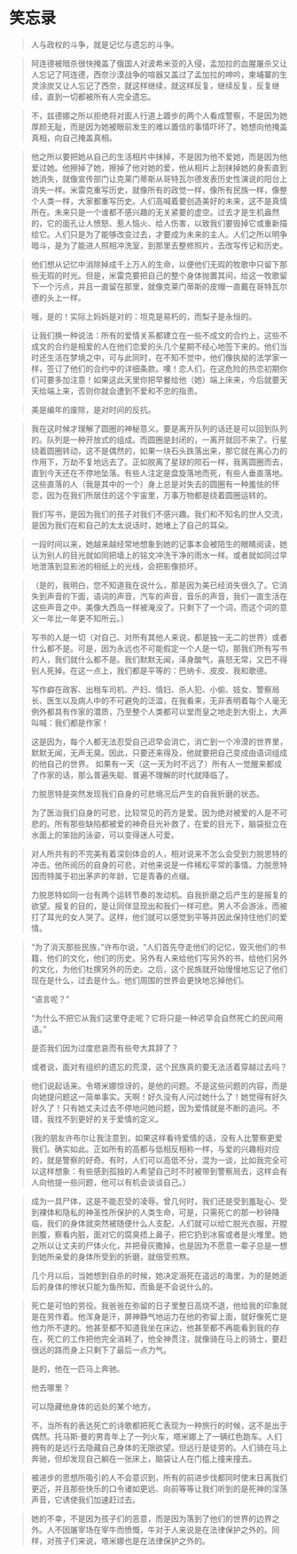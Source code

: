# 笑忘录

> 人与政权的斗争，就是记忆与遗忘的斗争。

> 阿连德被暗杀很快掩盖了俄国人对波希米亚的入侵，盂加拉的血腥屠杀又让人忘记了阿连德，西奈沙漠战争的喧器又盖过了孟加拉的呻吟，柬埔寨的生灵涂炭又让人忘记了西奈，就这样继续，就这样反复，继续反复，反复继续，直到一切都被所有人完全遗忘。

> 不，兹德娜之所以拒绝将对面人行道上踱步的两个人看成警察，不是因为她厚颜无耻，而是因为她被眼前发生的难以置信的事情吓坏了。她想向他掩盖真相，向自己掩盖真相。

> 他之所以要把她从自己的生活相片中抹掉，不是因为他不爱她，而是因为他爱过她。他擦掉了她，擦掉了他对她的爱，他从相片上刮抹掉她的身影直到她消失，就像宣传部门让克莱门蒂斯从哥特瓦尔德发表历史性演说的阳台上消失一样。米雷克重写历史，就像所有的政觉一样，像所有民族一样，像整个人类一样，大家都重写历史。人们高喊着要创造美好的未来，这不是真情所在。未来只是一个谁都不感兴趣的无关紧要的虚空。过去才是生机盎然的，它的面孔让人愤怒、惹人恼火、给人伤害，以致我们要毁掉它或重新描绘它。人们只是为了能够改变过去，才要成为未来的主人。人们之所以明争暗斗，是为了能进人照相冲洗室，到那里去整修照片，去改写传记和历史。

> 他们想从记忆中消除掉成千上万人的生命，以便他们无瑕的牧歌中只留下那些无瑕的时光。但是，米雷克要把自己的整个身体抛置其间，给这一牧歌留下一个污点，并且一直留在那里，就像克莱门蒂斯的皮帽一直戴在哥特瓦尔德的头上一样。

> 哦，是的！实际上妈妈是对的：坦克是易朽的，而梨子是永恒的。

> 让我们换一种说法：所有的爱情关系都建立在一些不成文的合约上，这些不成文的合约是相爱的人在他们恋爱的头几个星期不经心地签下来的。他们当时还生活在梦境之中，可与此同时，在不知不觉中，他们像执拗的法学家一样，签订了他们的合约中的详细条款。噢！恋人们，在这危险的热恋初期你们可要多加注意！如果这此天里你把早餐给他（她）端上床来，今后就要天天给端上来，否则你就会遭到不爱和不忠的指责。

> 美是编年的废除，是对时间的反抗。

> 我在这时候才理解了圆圈的神秘意义。要是离开队列的话还是可以回到队列的。队列是一种开放式的组成。而圆圈是封闭的，一离开就回不来了。行星绕着圆圈转动，这不是偶然的，如果一块石头跌落出来，那它就在离心力的作用下，万劫不复地远去了。正如脱离了星球的陨石一样，我离圆圈而去，直到今天还在不停地坠落。有些人注定是盘旋落地而死，有些人垂直落地。这些直落的人（我是其中的一个）身上总是对失去的圆圈有一种羞怯的怀恋，因为在我们所居住的这个宇宙里，万事万物都是绕着圆圈运转的。

> 我们写书，是因为我们的孩子对我们不感兴趣。我们和不知名的世人交流，是因为我们在和自己的太太说话时，她堵上了自己的耳朵。

> 一段时间以来，她越来越经常地想象到她的记事本会被陌生的眼睛阅读，她认为别人的目光就如同把墙上的铭文冲洗干净的雨水一样。或者就如同过早地泄落到显影池的相纸上的光线，会把影像损坏。

> （是的，我明白，您不知道我在说什么，那是因为美已经消失很久了。它消失到声音的下面，语词的声音，汽车的声音，音乐的声音，我们一直生活在这些声音之中。美像大西岛一样被淹没了。只剩下了一个词，而这个词的意义一年比一年更不知所云。）

> 写书的人是一切（对自己、对所有其他人来说，都是独一无二的世界）或者什么都不是。可是，因为永远也不可能假定一个人是一切，那我们所有写书的人，我们就什么都不是。我们默默无闻，泽身酸气，喜怒无常，又巴不得别人死掉。在这一点上，我们都是平等的：巴纳卡、皮皮、我和歌德。
> 
> 写作癖在政客、出租车司机、产妇、情妇、杀人犯、小偷、妓女、警察局长、医生以及病人中的不可避免的泛滥，在我看来，无非表明着每个人毫无例外都具有作家的潜质，乃至整个人类都可以堂而皇之地走到大街上，大声叫喊：我们都是作家！
> 
> 这是因为，每个人都无法忍受自己迟早会消亡，消亡到一个冷漠的世界里，默默无闻，无声无臭。因此，只要还来得及，他就要把自己变成由语词组成的他自己的世界。
如果有一天（这一天为时不远了）所有人一觉醒来都成了作家的话，那么普遍失聪、普遍不理解的时代就降临了。

> 力脱思特是突然发现我们自身的可悲境况后产生的自我折磨的状态。
> 
> 为了医治我们自身的可悲，比较常见的药方是爱。因为绝对被爱的人是不可悲的。所有那些缺陷都被爱的神奇目光补救了，在爱的目光下，脑袋挺立在水面上的笨拙的泳姿，可以变得迷人可爱。

>  对人所共有的不完美有着深刻体会的人，相对说来不怎么会受到力脱思特的冲击。他所阅历的自身的可悲，对他来说是一件稀松平常的事情。力脱思特因而特属于初出茅庐的年龄，它是青春的点缀。
> 
> 力脱思特如同一台有两个运转节奏的发动机。自我折磨之后产生的是报复的欲望。报复的目的，是让同伴显现出和我们一样可悲。男人不会游泳，而被打了耳光的女人哭了。这样，他们就可以感觉到平等并因此保持住他们的爱情。

> “为了消灭那些民族，”许布尔说，“人们首先夺走他们的记忆，毁灭他们的书籍，他们的文化，他们的历史。另外有人来给他们写另外的书，给他们另外的文化，为他们杜撰另外的历史。之后，这个民族就开始慢慢地忘记了他们现在是什么，过去是什么。他们周围的世界会更快地忘掉他们。
> 
> “语言呢？”
> 
> “为什么不把它从我们这里夺走呢？它将只是一种迟早会自然死亡的民间用语。”
> 
> 是否我们因为过度悲哀而有些夸大其辞了？
> 
> 或者说，面对有组织的遗忘的荒漠，这个民族真的要无法活着穿越过去吗？

> 他们说起话来。令塔米娜惊讶的，是他的问题。不是这些问题的内容，而是向她提问题这一简单事实。天啊！好久没有人问过她什么了！她觉得有好久好久了！只有她丈夫过去不停地问她问题，因为爱情就是不断的追问。不错，我找不到更好的关于爱情的定义。
> 
> (我的朋友许布尔让我注意到，如果这样看待爱情的话，没有人比警察更爱我们。确实如此。正如所有的高都与低相反相称一样，与爱的兴趣相对应的，就是警察的好奇。有时，人们可以高低不分，混为一谈，比如我完全可以这样想象：有些感到孤独的人希望自己时不时被带到警察局去，这样会有人向他提一些问题，他可以有机会谈谈自己。）

> 成为一具尸体，这是不能忍受的凌辱。曾几何时，我们还是受到羞耻心、受到裸体和隐私的神圣性所保护的人类生命，可是，只需死亡的那一秒钟降临，我们的身体就突然被随便什么人支配，人们就可以给亡脱光衣服，开膛剖腹，察看内脏，面对它的腐臭捂上鼻子，把它扔到冰窖或者是火堆里。她之所以让丈夫的尸体火化，并把骨灰撒掉，也是因为不愿意一辈子总是一想到她所亲爱的身体所受到的折磨，就倍受煎熬。
> 
> 几个月以后，当她想到自杀的时候，她决定溺死在遥远的海里，为的是她逝后的身体的惨状只能为鱼所知，而鱼是不会说什么的。

> 死亡是可怕的劳役。我爸爸在弥留的日子里整日高烧不退，他给我的印象就是在劳作着。他浑身是汗，屏神静气地运力在他的弥留上面，就好像死亡是他力所不逮的。他甚至都不知道我坐在床边，他甚至都不再能看到我的存在，死亡的工作把他完全消耗了，他全神贯注，就像骑在马上的骑士，要赶很远的路而身上只剩下了最后一点力气。
> 
> 是的，他在一匹马上奔驰。
> 
> 他去哪里？
> 
> 可以隐藏他身体的远处的某个地方。
> 
> 不，当所有的表达死亡的诗歌都把死亡表现为一种旅行的时候，这不是出于偶然。托马斯·曼的男青年上了一列火车，塔米娜上了一辆红色跑车。人们拥有的是远行去隐藏自己身体的无限欲望。但远行是徒劳的。人们骑在马上奔驰，但却发现自己躺在一张床上，脑袋让人在门槛上撞来撞去。

> 被进步的思想所吸引的人不会意识到，所有的前进步伐都同时使末日离我们更近，并且那些快乐的口令诸如更远、向前等等让我们听到的是死神的淫荡声音，它诱使我们加速赶过去。

> 她的不幸，不是因为孩子们的恶意，而是因为落到了他们的世界的边界之外。人不因屠宰场在宰牛而愤慨，牛对于人来说是在法律保护之外的。同样，对孩子们来说，塔米娜也是在法律保护之外的。